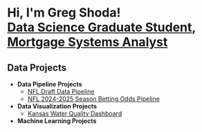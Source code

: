 <h1>Hi, I'm Greg Shoda!<br/> <a href="https://github.com/gdshoda">Data Science Graduate Student</a>, <a href="https://www.linkedin.com/in/gregory-shoda-36516617a/">Mortgage Systems Analyst</a>

<h2>Data Projects</h2>

- <b>Data Pipeline Projects</b>
  - [NFL Draft Data Pipeline](https://github.com/gdshoda/nfldraftpipeline)
  - [NFL 2024-2025 Season Betting Odds Pipeline]()
- <b>Data Visualization Projects</b>
  - [Kansas Water Quality Dashboard](https://app.powerbi.com/view?r=eyJrIjoiYzk5ZGFlMDItYzliMS00MWU4LWE3MmUtYjgyYzU1OTY0NzM0IiwidCI6IjExMTNiZTM0LWFlZDEtNGQwMC1hYjRiLWNkZDAyNTEwYmU5MSIsImMiOjN9)
- <b>Machine Learning Projects</b>
